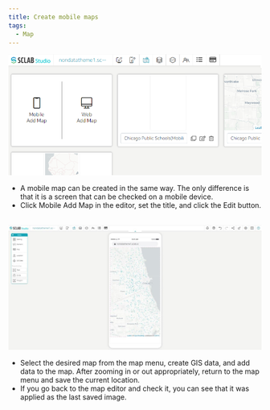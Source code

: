 ```yaml
---
title: Create mobile maps
tags:
  - Map
---
```



![Create a mobile map](./54.png)
- A mobile map can be created in the same way. The only difference is that it is a screen that can be checked on a mobile device.
- Click Mobile Add Map in the editor, set the title, and click the Edit button.
<br/><br/>

![GIS is mobile displayed](./55.jpg)
- Select the desired map from the map menu, create GIS data, and add data to the map. After zooming in or out appropriately, return to the map menu and save the current location.
- If you go back to the map editor and check it, you can see that it was applied as the last saved image.
<br/><br/>